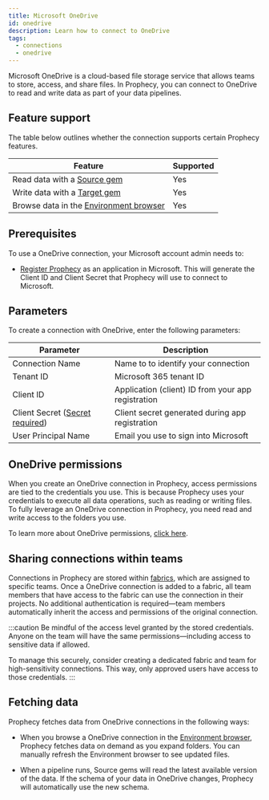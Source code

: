 ```yaml
---
title: Microsoft OneDrive
id: onedrive
description: Learn how to connect to OneDrive
tags:
  - connections
  - onedrive
---
```


Microsoft OneDrive is a cloud-based file storage service that allows teams to store, access, and share files. In Prophecy, you can connect to OneDrive to read and write data as part of your data pipelines.

## Feature support

The table below outlines whether the connection supports certain Prophecy features.

| Feature                                                       | Supported |
| ------------------------------------------------------------- | --------- |
| Read data with a [Source gem](/analysts/source-target)        | Yes       |
| Write data with a [Target gem](/analysts/source-target)       | Yes       |
| Browse data in the [Environment browser](/analysts/pipelines) | Yes       |

## Prerequisites

To use a OneDrive connection, your Microsoft account admin needs to:

- [Register Prophecy](https://learn.microsoft.com/en-us/graph/auth/auth-concepts#register-the-application) as an application in Microsoft. This will generate the Client ID and Client Secret that Prophecy will use to connect to Microsoft.

## Parameters

To create a connection with OneDrive, enter the following parameters:

| Parameter                                                                 | Description                                        |
| ------------------------------------------------------------------------- | -------------------------------------------------- |
| Connection Name                                                           | Name to to identify your connection                |
| Tenant ID                                                                 | Microsoft 365 tenant ID                            |
| Client ID                                                                 | Application (client) ID from your app registration |
| Client Secret ([Secret required](docs/administration/secrets/secrets.md)) | Client secret generated during app registration    |
| User Principal Name                                                       | Email you use to sign into Microsoft               |

## OneDrive permissions

When you create an OneDrive connection in Prophecy, access permissions are tied to the credentials you use. This is because Prophecy uses your credentials to execute all data operations, such as reading or writing files. To fully leverage an OneDrive connection in Prophecy, you need read and write access to the folders you use.

To learn more about OneDrive permissions, [click here](https://support.microsoft.com/en-us/office/share-onedrive-files-and-folders-9fcc2f7d-de0c-4cec-93b0-a82024800c07).

## Sharing connections within teams

Connections in Prophecy are stored within [fabrics](docs/administration/fabrics/prophecy-fabrics/prophecy-fabrics.md), which are assigned to specific teams. Once a OneDrive connection is added to a fabric, all team members that have access to the fabric can use the connection in their projects. No additional authentication is required—team members automatically inherit the access and permissions of the original connection.

:::caution
Be mindful of the access level granted by the stored credentials. Anyone on the team will have the same permissions—including access to sensitive data if allowed.

To manage this securely, consider creating a dedicated fabric and team for high-sensitivity connections. This way, only approved users have access to those credentials.
:::

## Fetching data

Prophecy fetches data from OneDrive connections in the following ways:

- When you browse a OneDrive connection in the [Environment browser](/analysts/pipelines), Prophecy fetches data on demand as you expand folders. You can manually refresh the Environment browser to see updated files.

- When a pipeline runs, Source gems will read the latest available version of the data. If the schema of your data in OneDrive changes, Prophecy will automatically use the new schema.
